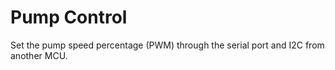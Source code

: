 # Pump Control
Set the pump speed percentage (PWM) through the serial port and I2C from another MCU.
